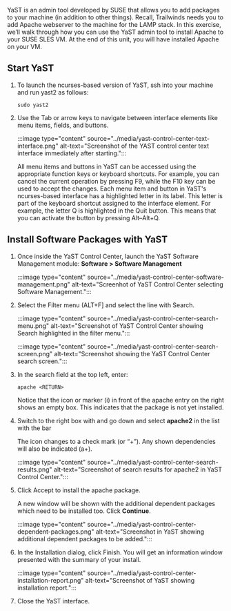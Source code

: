 YaST is an admin tool developed by SUSE that allows you to add packages to your machine (in addition to other things). Recall, Trailwinds needs you to add Apache webserver to the machine for the LAMP stack. In this exercise, we’ll walk through how you can use the YaST admin tool to install Apache to your SUSE SLES VM. At the end of this unit, you will have installed Apache on your VM.

## Start YaST 

1. To launch the ncurses-based version of YaST, ssh into your machine and run yast2 as follows: 

    ```console
    sudo yast2
    ```  

1. Use the Tab or arrow keys to navigate between interface elements like menu items, fields, and buttons.

    :::image type="content" source="../media/yast-control-center-text-interface.png" alt-text="Screenshot of the YAST control center text interface immediately after starting.":::

    All menu items and buttons in YaST can be accessed using the appropriate function keys or keyboard shortcuts. For example, you can cancel the current operation by pressing F9, while the F10 key can be used to accept the changes. Each menu item and button in YaST's ncurses-based interface has a highlighted letter in its label. This letter is part of the keyboard shortcut assigned to the interface element. For example, the letter Q is highlighted in the Quit button. This means that you can activate the button by pressing Alt–Alt+Q.

## Install Software Packages with YaST

1. Once inside the YaST Control Center, launch the YaST Software Management module: **Software > Software Management**

    :::image type="content" source="../media/yast-control-center-software-management.png" alt-text="Screenhot of YaST Control Center selecting Software Management.":::

1. Select the Filter menu (ALT+F] and select the line with Search.

    :::image type="content" source="../media/yast-control-center-search-menu.png" alt-text="Screenshot of YaST Control Center showing Search highlighted in the filter menu.":::

    :::image type="content" source="../media/yast-control-center-search-screen.png" alt-text="Screenshot showing the YaST Control Center search screen.":::

1. In the search field at the top left, enter:  

    ```console
    apache <RETURN> 
    ```

    Notice that the icon or marker (i) in front of the apache entry on the right shows an empty box. This indicates that the package is not yet installed. 

1. Switch to the right box with <TAB> and go down and select **apache2** in the list with the <SPACE> bar 

    The icon changes to a check mark (or “+”).  Any shown dependencies will also be indicated (a+).

    :::image type="content" source="../media/yast-control-center-search-results.png" alt-text="Screenshot of search results for apache2 in YaST Control Center.":::

1. Click Accept to install the apache package.

    A new window will be shown with the additional dependent packages which need to be installed too. Click **Continue**.

    :::image type="content" source="../media/yast-control-center-dependent-packages.png" alt-text="Screenshot in YaST showing additional dependent packages to be added.":::

1. In the Installation dialog, click Finish. You will get an information window presented with the summary of your install.

    :::image type="content" source="../media/yast-control-center-installation-report.png" alt-text="Screenshot of YaST showing installation report.":::

1. Close the YaST interface.
